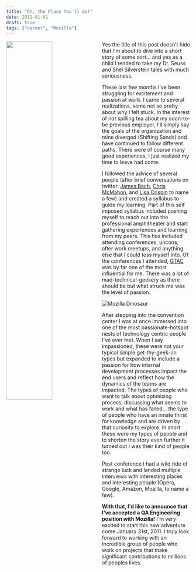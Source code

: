 ```yaml
---
title: "Oh, the Place You'll Go!"
date: 2011-01-01
draft: true
tags: ["career", "Mozilla"]
---
```

<img align="left" src="/blog/2010/12/this_is_the_end.jpg" width="50%" style="margin-right: 10px">

Yes the title of this post doesn't hide that I'm about to dive into a short story of some sort... and yes as a child I tended to take my Dr. Seuss and Shel Silverstein tales with much seriousness.

These last few months I've been struggling for excitement and passion at work. I came to several realizations, some not so pretty about why I felt stuck.  In the interest of not spilling tea about my soon-to-be previous employer, I'll simply say the goals of the organization and mine diverged (Shifting Sands) and have continued to follow different paths. There were of course many good experiences, I just realized my time to leave had come.

I followed the advice of several people (after brief conversations on twitter: [James Bach](http://www.satisfice.com/blog/), [Chris McMahon](https://chrismcmahonsblog.blogspot.com/), and [Lisa Crispin](https://lisacrispin.com/) to name a few) and created a syllabus to guide my learning. Part of this self imposed syllabus included pushing myself to reach out into the professional amphitheater and start gathering experiences and learning from my peers. This has included attending conferences, uncons, after work meetups, and anything else that I could toss myself into. Of the conferences I attended, [GTAC](https://developers.google.com/google-test-automation-conference) was by far one of the most influential for me. There was a lot of mad-technical-geekery as there should be but what struck me was the level of passion.

![Mozilla Dinosaur](/blog/2010/12/mozilla.jpg)

After stepping into the convention center I was at once immersed into one of the most passionate-hotspot nests of technology centric people I've ever met. When I say impassioned, these were not your typical simple get-thy-geek-on types but expanded to include a passion for how internal development processes impact the end users and reflect how the dynamics of the teams are impacted. The types of people who want to talk about optimizing process, discussing what seems to work and what has failed... the type of people who have an innate thirst for knowledge and are driven by that curiosity to explore. In short these were my types of people and to shorten the story even further it turned out I was their kind of people too.

Post conference I had a wild ride of strange luck and landed multiple interviews with interesting places and interesting people (Opera, Google, Amazon, Mozilla, to name a few).

**With that, I'd like to announce that I've accepted a QA Engineering position with Mozilla!** I'm very excited to start this new adventure come January 31st, 2011. I truly look forward to working with an incredible group of people who work on projects that make significant contributions to millions of peoples lives.